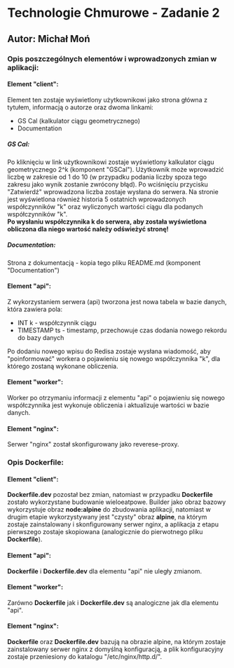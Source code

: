 <h1>Technologie Chmurowe - Zadanie 2</h1>
<h2>Autor: Michał Moń</h3>
<h3>Opis poszczególnych elementów i wprowadzonych zmian w aplikacji:</h3>
<h4>Element "client":</h4>
<p>Element ten zostaje wyświetlony użytkownikowi jako strona główna z tytułem, informacją o autorze oraz dwoma linkami:</p>
<ul>
  <li>GS Cal (kalkulator ciągu geometrycznego)</li>
  <li>Documentation</li>
</ul>
<h5>GS Cal:</h5>
<p>Po kliknięciu w link użytkownikowi zostaje wyświetlony kalkulator ciągu geometrycznego 2^k (komponent "GSCal"). Użytkownik może wprowadzić liczbę w zakresie od 1 do 10 (w przypadku podania liczby spoza tego zakresu jako wynik zostanie zwrócony błąd). Po wciśnięciu przycisku "Zatwierdź" wprowadzona liczba zostaje wysłana do serwera. Na stronie jest wyświetlona również historia 5 ostatnich wprowadzonych współczynników "k" oraz wyliczonych wartości ciągu dla podanych współczynników "k". <br/><b>Po wysłaniu współczynnika k do serwera, aby została wyświetlona obliczona dla niego wartość należy odświeżyć stronę!</b></p>
<h5>Documentation:</h5>
<p>Strona z dokumentacją - kopia tego pliku README.md (komponent "Documentation")</p>
<h4>Element "api":</h4>
<p>Z wykorzystaniem serwera (api) tworzona jest nowa tabela w bazie danych, która zawiera pola:</p>
<ul>
  <li>INT k - współczynnik ciągu</li>
  <li>TIMESTAMP ts - timestamp, przechowuje czas dodania nowego rekordu do bazy danych</li>
</ul>
<p>Po dodaniu nowego wpisu do Redisa zostaje wysłana wiadomość, aby "poinformować" workera o pojawieniu się nowego współczynnika "k", dla którego zostaną wykonane obliczenia.</p>
<h4>Element "worker":</h4>
<p>Worker po otrzymaniu informacji z elementu "api" o pojawieniu się nowego współczynnika jest wykonuje obliczenia i aktualizuje wartości w bazie danych.</p>
<h4>Element "nginx":</h4>
<p>Serwer "nginx" został skonfigurowany jako reverese-proxy.</p>
<h3>Opis Dockerfile:</h3>
<h4>Element "client":</h4>
<p><b>Dockerfile.dev</b> pozostał bez zmian, natomiast w przypadku <b>Dockerfile</b> zostało wykorzystane budowanie wieloeatpowe. Builder jako obraz bazowy wykorzystuje obraz <b>node:alpine</b> do zbudowania aplikacji, natomiast w drugim etapie wykorzystywany jest "czysty" obraz <b>alpine</b>, na którym zostaje zainstalowany i skonfigurowany serwer nginx, a aplikacja z etapu pierwszego zostaje skopiowana (analogicznie do pierwotnego pliku <b>Dockerfile</b>). </p>
<h4>Element "api":</h4>
<p><b>Dockerfile</b> i <b>Dockerfile.dev</b> dla elementu "api" nie uległy zmianom.</p>
<h4>Element "worker":</h4>
<p>Zarówno <b>Dockerfile</b> jak i <b>Dockerfile.dev</b> są analogiczne jak dla elementu "api".</p>
<h4>Element "nginx":</h4>
<p><b>Dockerfile</b> oraz <b>Dockerfile.dev</b> bazują na obrazie alpine, na którym zostaje zainstalowany serwer nginx z domyślną konfiguracją, a plik konfiguracyjny zostaje przeniesiony do katalogu "/etc/nginx/http.d/".</p>

